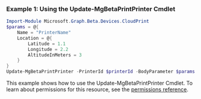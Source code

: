 ### Example 1: Using the Update-MgBetaPrintPrinter Cmdlet
```powershell
Import-Module Microsoft.Graph.Beta.Devices.CloudPrint
$params = @{
	Name = "PrinterName"
	Location = @{
		Latitude = 1.1
		Longitude = 2.2
		AltitudeInMeters = 3
	}
}
Update-MgBetaPrintPrinter -PrinterId $printerId -BodyParameter $params
```
This example shows how to use the Update-MgBetaPrintPrinter Cmdlet.
To learn about permissions for this resource, see the [permissions reference](/graph/permissions-reference).
